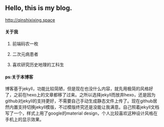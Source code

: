 ## Hello, this is my blog.

http://qinshixixing.space

#### 关于我

1. 前端码农一枚

2. 二次元病患者

3. 喜欢研究历史地理的工科生

#### ps:关于本博客

博客基于jekyll，功能比较简陋，但是现在也没什么内容，就先用极简的风格好了，之前在hexo上的文章都移了过来。之所以选择jekyll而放弃hexo，还是因为github对jekyll的支持更好，不需要自己手动生成静态文件上传了。现在github居然内置支持切换jekyll模版，不过模版终究还是没能让我满意。自己照着jekyll文档写了一个，样式上用了google的material design，个人比较喜欢这种设计风格在手机上的显示效果。